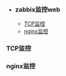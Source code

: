 + ### zabbix监控web
    + [TCP监控](#TCP监控)
    + [nginx监控](#nginx监控)
### TCP监控


















### nginx监控